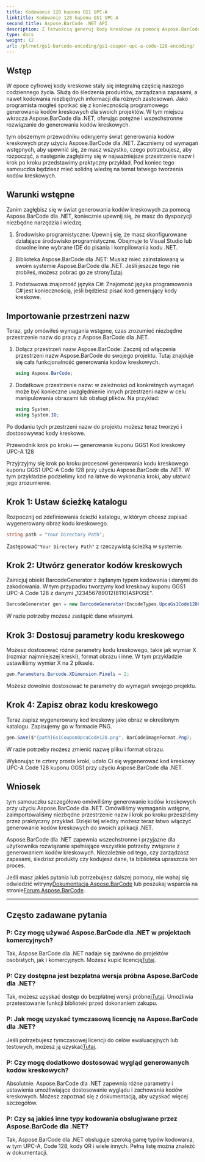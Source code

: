 ```yaml
---
title: Kodowanie 128 kuponu GS1 UPC-A
linktitle: Kodowanie 128 kuponu GS1 UPC-A
second_title: Aspose.BarCode .NET API
description: Z łatwością generuj kody kreskowe za pomocą Aspose.BarCode dla .NET - Twoje kompleksowe rozwiązanie do generowania kodów kreskowych. Zacznij dziś!
type: docs
weight: 12
url: /pl/net/gs1-barcode-encoding/gs1-coupon-upc-a-code-128-encoding/
---
```


## Wstęp

W epoce cyfrowej kody kreskowe stały się integralną częścią naszego codziennego życia. Służą do śledzenia produktów, zarządzania zapasami, a nawet kodowania niezbędnych informacji dla różnych zastosowań. Jako programista mogłeś spotkać się z koniecznością programowego generowania kodów kreskowych dla swoich projektów. W tym miejscu wkracza Aspose.BarCode dla .NET, oferując potężne i wszechstronne rozwiązanie do generowania kodów kreskowych.

tym obszernym przewodniku odkryjemy świat generowania kodów kreskowych przy użyciu Aspose.BarCode dla .NET. Zaczniemy od wymagań wstępnych, aby upewnić się, że masz wszystko, czego potrzebujesz, aby rozpocząć, a następnie zagłębimy się w najważniejsze przestrzenie nazw i krok po kroku przedstawimy praktyczny przykład. Pod koniec tego samouczka będziesz mieć solidną wiedzę na temat łatwego tworzenia kodów kreskowych.

## Warunki wstępne

Zanim zagłębisz się w świat generowania kodów kreskowych za pomocą Aspose.BarCode dla .NET, koniecznie upewnij się, że masz do dyspozycji niezbędne narzędzia i wiedzę.

1. Środowisko programistyczne: Upewnij się, że masz skonfigurowane działające środowisko programistyczne. Obejmuje to Visual Studio lub dowolne inne wybrane IDE do pisania i kompilowania kodu .NET.

2.  Biblioteka Aspose.BarCode dla .NET: Musisz mieć zainstalowaną w swoim systemie Aspose.BarCode dla .NET. Jeśli jeszcze tego nie zrobiłeś, możesz pobrać go ze strony[Tutaj](https://releases.aspose.com/barcode/net/).

3. Podstawowa znajomość języka C#: Znajomość języka programowania C# jest koniecznością, jeśli będziesz pisać kod generujący kody kreskowe.

## Importowanie przestrzeni nazw

Teraz, gdy omówiłeś wymagania wstępne, czas zrozumieć niezbędne przestrzenie nazw do pracy z Aspose.BarCode dla .NET.

1. Dołącz przestrzeń nazw Aspose.BarCode: Zacznij od włączenia przestrzeni nazw Aspose.BarCode do swojego projektu. Tutaj znajduje się cała funkcjonalność generowania kodów kreskowych.

   ```csharp
   using Aspose.BarCode;
   ```

2. Dodatkowe przestrzenie nazw: w zależności od konkretnych wymagań może być konieczne uwzględnienie innych przestrzeni nazw w celu manipulowania obrazami lub obsługi plików. Na przykład:

   ```csharp
   using System;
   using System.IO;
   ```

Po dodaniu tych przestrzeni nazw do projektu możesz teraz tworzyć i dostosowywać kody kreskowe.

Przewodnik krok po kroku — generowanie kuponu GGS1 Kod kreskowy UPC-A 128

Przyjrzyjmy się krok po kroku procesowi generowania kodu kreskowego kuponu GGS1 UPC-A Code 128 przy użyciu Aspose.BarCode dla .NET. W tym przykładzie podzielimy kod na łatwe do wykonania kroki, aby ułatwić jego zrozumienie.

## Krok 1: Ustaw ścieżkę katalogu

Rozpocznij od zdefiniowania ścieżki katalogu, w którym chcesz zapisać wygenerowany obraz kodu kreskowego.

```csharp
string path = "Your Directory Path";
```

 Zastępować`"Your Directory Path"` z rzeczywistą ścieżką w systemie.

## Krok 2: Utwórz generator kodów kreskowych

Zainicjuj obiekt BarcodeGenerator z żądanym typem kodowania i danymi do zakodowania. W tym przypadku tworzymy kod kreskowy kuponu GGS1 UPC-A Code 128 z danymi „123456789012(8110)ASPOSE”.

```csharp
BarcodeGenerator gen = new BarcodeGenerator(EncodeTypes.UpcaGs1Code128Coupon, "123456789012(8110)ASPOSE");
```

W razie potrzeby możesz zastąpić dane własnymi.

## Krok 3: Dostosuj parametry kodu kreskowego

Możesz dostosować różne parametry kodu kreskowego, takie jak wymiar X (rozmiar najmniejszej kreski), format obrazu i inne. W tym przykładzie ustawiliśmy wymiar X na 2 piksele.

```csharp
gen.Parameters.Barcode.XDimension.Pixels = 2;
```

Możesz dowolnie dostosować te parametry do wymagań swojego projektu.

## Krok 4: Zapisz obraz kodu kreskowego

Teraz zapisz wygenerowany kod kreskowy jako obraz w określonym katalogu. Zapisujemy go w formacie PNG.

```csharp
gen.Save($"{path}Gs1CouponUpcaCode128.png", BarCodeImageFormat.Png);
```

W razie potrzeby możesz zmienić nazwę pliku i format obrazu.

Wykonując te cztery proste kroki, udało Ci się wygenerować kod kreskowy UPC-A Code 128 kuponu GGS1 przy użyciu Aspose.BarCode dla .NET.

## Wniosek

tym samouczku szczegółowo omówiliśmy generowanie kodów kreskowych przy użyciu Aspose.BarCode dla .NET. Omówiliśmy wymagania wstępne, zaimportowaliśmy niezbędne przestrzenie nazw i krok po kroku przeszliśmy przez praktyczny przykład. Dzięki tej wiedzy możesz teraz łatwo włączyć generowanie kodów kreskowych do swoich aplikacji .NET.

Aspose.BarCode dla .NET zapewnia wszechstronne i przyjazne dla użytkownika rozwiązanie spełniające wszystkie potrzeby związane z generowaniem kodów kreskowych. Niezależnie od tego, czy zarządzasz zapasami, śledzisz produkty czy kodujesz dane, ta biblioteka upraszcza ten proces.

 Jeśli masz jakieś pytania lub potrzebujesz dalszej pomocy, nie wahaj się odwiedzić witryny[Dokumentacja Aspose.BarCode](https://reference.aspose.com/barcode/net/) lub poszukaj wsparcia na stronie[Forum Aspose.BarCode](https://forum.aspose.com/c/barcode/13).

---

## Często zadawane pytania

### P: Czy mogę używać Aspose.BarCode dla .NET w projektach komercyjnych?
 Tak, Aspose.BarCode dla .NET nadaje się zarówno do projektów osobistych, jak i komercyjnych. Możesz kupić licencję[Tutaj](https://purchase.aspose.com/buy).

### P: Czy dostępna jest bezpłatna wersja próbna Aspose.BarCode dla .NET?
Tak, możesz uzyskać dostęp do bezpłatnej wersji próbnej[Tutaj](https://releases.aspose.com/). Umożliwia przetestowanie funkcji biblioteki przed dokonaniem zakupu.

### P: Jak mogę uzyskać tymczasową licencję na Aspose.BarCode dla .NET?
 Jeśli potrzebujesz tymczasowej licencji do celów ewaluacyjnych lub testowych, możesz ją uzyskać[Tutaj](https://purchase.aspose.com/temporary-license/).

### P: Czy mogę dodatkowo dostosować wygląd generowanych kodów kreskowych?
Absolutnie. Aspose.BarCode dla .NET zapewnia różne parametry i ustawienia umożliwiające dostosowanie wyglądu i zachowania kodów kreskowych. Możesz zapoznać się z dokumentacją, aby uzyskać więcej szczegółów.

### P: Czy są jakieś inne typy kodowania obsługiwane przez Aspose.BarCode dla .NET?
Tak, Aspose.BarCode dla .NET obsługuje szeroką gamę typów kodowania, w tym UPC-A, Code 128, kody QR i wiele innych. Pełną listę można znaleźć w dokumentacji.